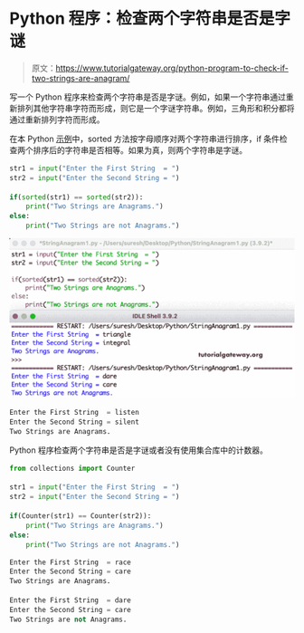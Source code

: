 # Python 程序：检查两个字符串是否是字谜

> 原文：<https://www.tutorialgateway.org/python-program-to-check-if-two-strings-are-anagram/>

写一个 Python 程序来检查两个字符串是否是字谜。例如，如果一个字符串通过重新排列其他字符串字符而形成，则它是一个字谜字符串。例如，三角形和积分都将通过重新排列字符而形成。

在本 Python [示例](https://www.tutorialgateway.org/python-programming-examples/)中，sorted 方法按字母顺序对两个字符串进行排序，if 条件检查两个排序后的字符串是否相等。如果为真，则两个字符串是字谜。

```py
str1 = input("Enter the First String  = ")
str2 = input("Enter the Second String = ")

if(sorted(str1) == sorted(str2)):
    print("Two Strings are Anagrams.")
else:
    print("Two Strings are not Anagrams.")
```

![Python Program to Check If Two Strings are Anagram](img/1427618a5fc178794182fa37386e98c3.png)

```py
Enter the First String  = listen
Enter the Second String = silent
Two Strings are Anagrams.
```

Python 程序检查两个字符串是否是字谜或者没有使用集合库中的计数器。

```py
from collections import Counter

str1 = input("Enter the First String  = ")
str2 = input("Enter the Second String = ")

if(Counter(str1) == Counter(str2)):
    print("Two Strings are Anagrams.")
else:
    print("Two Strings are not Anagrams.")
```

```py
Enter the First String  = race
Enter the Second String = care
Two Strings are Anagrams.

Enter the First String  = dare
Enter the Second String = care
Two Strings are not Anagrams.
```
